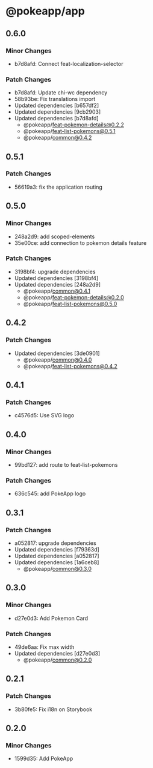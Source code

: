 # @pokeapp/app

## 0.6.0

### Minor Changes

- b7d8afd: Connect feat-localization-selector

### Patch Changes

- b7d8afd: Update chi-wc dependency
- 58b93be: Fix translations import
- Updated dependencies [b657df2]
- Updated dependencies [9cb2903]
- Updated dependencies [b7d8afd]
  - @pokeapp/feat-pokemon-details@0.2.2
  - @pokeapp/feat-list-pokemons@0.5.1
  - @pokeapp/common@0.4.2

## 0.5.1

### Patch Changes

- 56619a3: fix the application routing

## 0.5.0

### Minor Changes

- 248a2d9: add scoped-elements
- 35e00ce: add connection to pokemon details feature

### Patch Changes

- 3198bf4: upgrade dependencies
- Updated dependencies [3198bf4]
- Updated dependencies [248a2d9]
  - @pokeapp/common@0.4.1
  - @pokeapp/feat-pokemon-details@0.2.0
  - @pokeapp/feat-list-pokemons@0.5.0

## 0.4.2

### Patch Changes

- Updated dependencies [3de0901]
  - @pokeapp/common@0.4.0
  - @pokeapp/feat-list-pokemons@0.4.2

## 0.4.1

### Patch Changes

- c4576d5: Use SVG logo

## 0.4.0

### Minor Changes

- 99bd127: add route to feat-list-pokemons

### Patch Changes

- 636c545: add PokeApp logo

## 0.3.1

### Patch Changes

- a052817: upgrade dependencies
- Updated dependencies [f79363d]
- Updated dependencies [a052817]
- Updated dependencies [1a6ceb8]
  - @pokeapp/common@0.3.0

## 0.3.0

### Minor Changes

- d27e0d3: Add Pokemon Card

### Patch Changes

- 49de6aa: Fix max width
- Updated dependencies [d27e0d3]
  - @pokeapp/common@0.2.0

## 0.2.1

### Patch Changes

- 3b80fe5: Fix i18n on Storybook

## 0.2.0

### Minor Changes

- 1599d35: Add PokeApp
